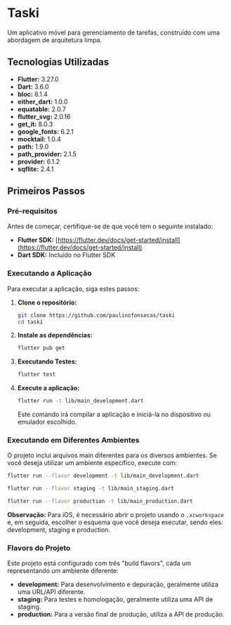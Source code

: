 # Taski

Um aplicativo móvel para gerenciamento de tarefas, construído com uma abordagem de arquitetura limpa.

## Tecnologias Utilizadas

- **Flutter:** 3.27.0
- **Dart:** 3.6.0
- **bloc:** 8.1.4
- **either_dart:** 1.0.0
- **equatable:** 2.0.7
- **flutter_svg:** 2.0.16
- **get_it:** 8.0.3
- **google_fonts:** 6.2.1
- **mocktail:** 1.0.4
- **path:** 1.9.0
- **path_provider:** 2.1.5
- **provider:** 6.1.2
- **sqflite:** 2.4.1

## Primeiros Passos

### Pré-requisitos

Antes de começar, certifique-se de que você tem o seguinte instalado:

- **Flutter SDK:**  [https://flutter.dev/docs/get-started/install](https://flutter.dev/docs/get-started/install)
- **Dart SDK:** Incluído no Flutter SDK


### Executando a Aplicação

Para executar a aplicação, siga estes passos:

1. **Clone o repositório:**

    ```bash
    git clone https://github.com/paulinofonsecas/taski
    cd taski
    ```

2. **Instale as dependências:**

    ```bash
    flutter pub get

3. **Executando Testes:**

    ```bash
    flutter test
    ```

4. **Execute a aplicação:**

    ```bash
    flutter run -t lib/main_development.dart
    ```

    Este comando irá compilar a aplicação e iniciá-la no dispositivo ou emulador escolhido.

### Executando em Diferentes Ambientes

O projeto inclui arquivos main diferentes para os diversos ambientes. Se você deseja utilizar um ambiente específico, execute com:

```bash
flutter run --flavor development -t lib/main_development.dart
```

```bash
flutter run --flavor staging -t lib/main_staging.dart
```

```bash
flutter run --flavor production -t lib/main_production.dart
```

**Observação:** Para iOS, é necessário abrir o projeto usando o `.xcworkspace` e, em seguida, escolher o esquema que você deseja executar, sendo eles: development, staging e production.

### Flavors do Projeto

Este projeto está configurado com três "build flavors", cada um representando um ambiente diferente:

- **development:** Para desenvolvimento e depuração, geralmente utiliza uma URL/API diferente.
- **staging:** Para testes e homologação, geralmente utiliza uma API de staging.
- **production:** Para a versão final de produção, utiliza a API de produção.
